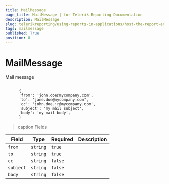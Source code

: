 ```yaml
---
title: MailMessage
page_title: MailMessage | for Telerik Reporting Documentation
description: MailMessage
slug: telerikreporting/using-reports-in-applications/host-the-report-engine-remotely/telerik-reporting-rest-services/rest-api-reference/json-entities/mailmessage
tags: mailmessage
published: True
position: 8
---
```


# MailMessage



Mail message        

## 

	
          {
          'from': 'john.doe@mycompany.com',
          'to': 'jane.doe@mycompany.com',
          'cc': 'john.doe.jr@mycompany.com',
          'subject': 'my mail subject',
          'body': 'my mail body',
          }
        




>caption Fields

| Field | Type | Required | Description |
| ------ | ------ | ------ | ------ |
|`from`|`string`|`true`||
|`to`|`string`|`true`||
|`cc`|`string`|`false`||
|`subject`|`string`|`false`||
|`body`|`string`|`false`||



